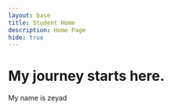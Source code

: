 ```yaml
---
layout: base
title: Student Home 
description: Home Page
hide: true
---
```


# My journey starts here.
My name is zeyad